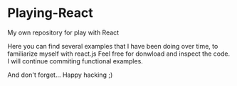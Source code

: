 # Playing-React
My own repository for play with React

Here you can find several examples that I have been doing over time, to familiarize myself with react.js
Feel free for donwload and inspect the code.
I will continue commiting functional examples.

And don't forget...
Happy hacking ;)

